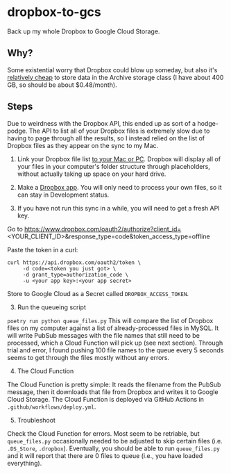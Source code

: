 # dropbox-to-gcs

Back up my whole Dropbox to Google Cloud Storage.

## Why?

Some existential worry that Dropbox could blow up someday, but also it's [relatively cheap](https://cloud.google.com/storage/pricing#price-tables) to store data in the Archive storage class (I have about 400 GB, so should be about $0.48/month).

## Steps

Due to weirdness with the Dropbox API, this ended up as sort of a hodge-podge. The API to list all of your Dropbox files is extremely slow due to having to page through all the results, so I instead relied on the list of Dropbox files as they appear on the sync to my Mac.

1. Link your Dropbox file list [to your Mac or PC](https://www.dropbox.com/desktop). Dropbox will display all of your files in your computer's folder structure through placeholders, without actually taking up space on your hard drive.

2. Make a [Dropbox app](https://www.dropbox.com/developers/apps). You will only need to process your own files, so it can stay in Development status.

3. If you have not run this sync in a while, you will need to get a fresh API key.

Go to https://www.dropbox.com/oauth2/authorize?client_id=<YOUR_CLIENT_ID>&response_type=code&token_access_type=offline

Paste the token in a curl:

```
curl https://api.dropbox.com/oauth2/token \
     -d code=<token you just got> \
     -d grant_type=authorization_code \
     -u <your app key>:<your app secret>
```

Store to Google Cloud as a Secret called `DROPBOX_ACCESS_TOKEN`.

3. Run the queueing script

`poetry run python queue_files.py`
This will compare the list of Dropbox files on my computer against a list of already-processed files in MySQL. It will write PubSub messages with the file names that still need to be processed, which a Cloud Function will pick up (see next section). Through trial and error, I found pushing 100 file names to the queue every 5 seconds seems to get through the files mostly without any errors.

4. The Cloud Function

The Cloud Function is pretty simple: It reads the filename from the PubSub message, then it downloads that file from Dropbox and writes it to Google Cloud Storage. The Cloud Function is deployed via GitHub Actions in `.github/workflows/deploy.yml`.

5. Troubleshoot

Check the Cloud Function for errors. Most seem to be retriable, but `queue_files.py` occasionally needed to be adjusted to skip certain files (i.e. `.DS_Store`, `.dropbox`). Eventually, you should be able to run `queue_files.py` and it will report that there are 0 files to queue (i.e., you have loaded everything).
